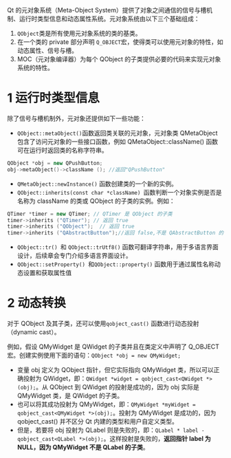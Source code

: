 Qt 的元对象系统（Meta-Object System）提供了对象之间通信的信号与槽机制、运行时类型信息和动态属性系统。元对象系统由以下三个基础组成：

1. `QObject`类是所有使用元对象系统的类的基类。
1. 在一个类的 private 部分声明 `Q_OBJECT`宏，使得类可以使用元对象的特性，如动态属性、信号与槽。
1. MOC（元对象编译器）为每个 QObject 的子类提供必要的代码来实现元对象系统的特性。

# 1 运行时类型信息
除了信号与槽机制外，元对象还提供如下一些功能：

- `QObject::metaObject()`函数返回类关联的元对象，元对象类 QMetaObject 包含了访问元对象的一些接口函数，例如 QMetaObject::className() 函数可在运行时返回类的名称字符串。
```cpp
QObject *obj = new QPushButton;
obj->metaObject()->className (); //返回"QPushButton"
```

- `QMetaObject::newInstance()` 函数创建类的一个新的实例。
- `QObject::inherits(const char *className) `函数判断一个对象实例是否是名称为 className 的类或 QObject 的子类的实例。例如：
```cpp
QTimer *timer = new QTimer; // QTimer 是 QObject 的子类
timer->inherits ("QTimer"); // 返回 true
timer->inherits ("QObject");  // 返回 true
timer->inherits ("QAbstractButton");//返回 false,不是 QAbstractButton 的子类
```

- `QObject::tr() `和 `QObject::trUtf8()` 函数可翻译字符串，用于多语言界面设计，后续章会专门介绍多语言界面设计。
- `QObject::setProperty() `和`QObject::property()` 函数用于通过属性名称动态设置和获取属性值

# 2 动态转换
对于 QObject 及其子类，还可以使用`qobject_cast()` 函数进行动态投射（dynamic cast）。

例如，假设 QMyWidget 是 QWidget 的子类并且在类定义中声明了 Q_OBJECT 宏。创建实例使用下面的语句：`QObject *obj = new QMyWidget;`

- 变量 obj 定义为 QObject 指针，但它实际指向 QMyWidget 类，所以可以正确投射为 QWidget，即：`QWidget *widget = qobject_cast<QWidget *>(obj);`。从 QObject 到 QWidget 的投射是成功的，因为 obj 实际是 QMyWidget 类，是 QWidget 的子类。
- 也可以将其成功投射为 QMyWidget，即：`QMyWidget *myWidget = qobject_cast<QMyWidget *>(obj);`。投射为 QMyWidget 是成功的，因为 qobject_cast() 并不区分 Qt 内建的类型和用户自定义类型。
- 但是，若要将 obj 投射为 QLabel 则是失败的，即：`QLabel * label - qobject_cast<QLabel *>(obj);`。这样投射是失败的，**返回指针 label 为 NULL，因为 QMyWidget 不是 QLabel 的子类**。


